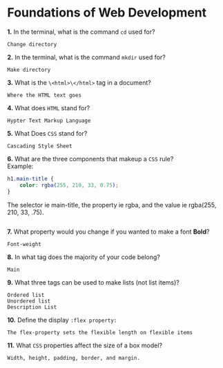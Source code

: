 # Foundations of Web Development

**1.** In the terminal, what is the command `cd` used for?

<!-- enter you answer in the space below -->

```
Change directory
```

**2.** In the terminal, what is the command `mkdir` used for?

<!-- enter you answer in the space below -->

```
Make directory
```

**3.** What is the `\<html>\</html>` tag in a document?

<!-- enter you answer in the space below -->

```
Where the HTML text goes
```

**4.** What does `HTML` stand for?

<!-- enter you answer in the space below -->

```
Hypter Text Markup Language
```

**5.** What Does `CSS` stand for?

<!-- enter you answer in the space below -->

```
Cascading Style Sheet
```

**6.** What are the three components that makeup a `CSS` rule? <br> Example:

```css
h1.main-title {
	color: rgba(255, 210, 33, 0.75);
}
```

<!-- enter you answer in the space below -->

The selector ie main-title, the property ie rgba, and the value ie rgba(255, 210, 33, .75).

```

```

**7.** What property would you change if you wanted to make a font **Bold**?

<!-- enter you answer in the space below -->

```
Font-weight
```

**8.** In what tag does the majority of your code belong?

<!-- enter you answer in the space below -->

```
Main
```

**9.** What three tags can be used to make lists (not list items)?

<!-- enter you answer in the space below -->

```
Ordered list
Unordered list
Description List
```

**10.** Define the display `:flex property:`

<!-- enter you answer in the space below -->

```
The flex-property sets the flexible length on flexible items
```

**11.** What `CSS` properties affect the size of a box model?

<!-- enter you answer in the space below -->

```
Width, height, padding, border, and margin.
```
